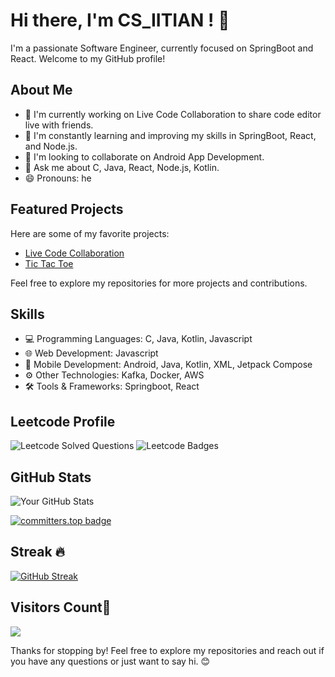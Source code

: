# Hi there, I'm CS_IITIAN ! 👋

I'm a passionate Software Engineer, currently focused on SpringBoot and React. Welcome to my GitHub profile!

## About Me

- 🔭 I'm currently working on Live Code Collaboration to share code editor live with friends.
- 🌱 I'm constantly learning and improving my skills in SpringBoot, React, and Node.js.
- 👯 I'm looking to collaborate on Android App Development.
- 💬 Ask me about C, Java, React, Node.js, Kotlin.
- 😄 Pronouns: he

## Featured Projects

Here are some of my favorite projects:

- [Live Code Collaboration](https://github.com/csiitian/live-code-collaboration)
- [Tic Tac Toe](https://github.com/csiitian/tic-tac-toe)

Feel free to explore my repositories for more projects and contributions.

## Skills

- 💻 Programming Languages: C, Java, Kotlin, Javascript
- 🌐 Web Development: Javascript
- 📱 Mobile Development: Android, Java, Kotlin, XML, Jetpack Compose
- ⚙️ Other Technologies: Kafka, Docker, AWS
- 🛠️ Tools & Frameworks: Springboot, React

## Leetcode Profile
![Leetcode Solved Questions](https://leetcode-profile.vercel.app/?username=cs_iitian)
![Leetcode Badges](https://leetcode-profile.vercel.app/badges?username=cs_iitian)

## GitHub Stats

![Your GitHub Stats](https://github-readme-stats.vercel.app/api?username=csiitian&show_icons=true)

[![committers.top badge](https://user-badge.committers.top/india_private/csiitian.svg)](https://user-badge.committers.top/india_private/csiitian)

## Streak 🔥
 [![GitHub Streak](https://github-readme-streak-stats.herokuapp.com?user=csiitian&theme=algolia&date_format=M%20j%5B%2C%20Y%5D)](https://git.io/streak-stats)

## Visitors Count🚶<br>
  <img src="https://komarev.com/ghpvc/?username=csiitian&color=blue&style=for-the-badge" />
<br>

Thanks for stopping by! Feel free to explore my repositories and reach out if you have any questions or just want to say hi. 😊
